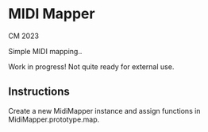 # MIDI Mapper

CM 2023

Simple MIDI mapping..

Work in progress!  Not quite ready for external use.

## Instructions

Create a new MidiMapper instance and assign functions in MidiMapper.prototype.map.